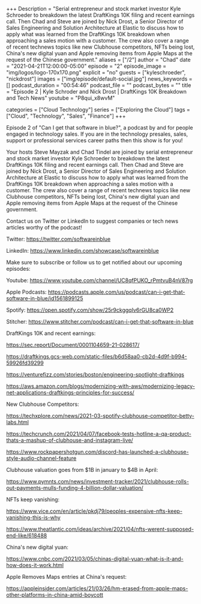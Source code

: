 +++
Description = "Serial entrepreneur and stock market investor Kyle Schroeder to breakdown the latest DraftKings 10K filing and recent earnings call.  Then Chad and Steve are joined by Nick Drost, a Senior Director of Sales Engineering and Solution Architecture at Elastic to discuss how to apply what was learned from the DraftKings 10K breakdown when approaching a sales motion with a customer.  The crew also cover a range of recent technews topics like new Clubhouse competitors, NFTs being lost, China's new digital yuan and Apple removing items from Apple Maps at the request of the Chinese government."
aliases = ["/2"]
author = "Chad"
date = "2021-04-21T12:00:00-05:00"
episode = "2"
episode_image = "img/logos/logo-170x170.png"
explicit = "no"
guests = ["kyleschroeder", "nickdrost"]
images = ["img/episode/default-social.jpg"]
news_keywords = []
podcast_duration = "00:54:46"
podcast_file = ""
podcast_bytes = ""
title = "Episode 2 | Kyle Schroder and Nick Drost | DraftKings 10K Breakdown and Tech News"
youtube = "P8qui_x8wvM"

categories = ["Cloud Technology"]
series = ["Exploring the Cloud"]
tags = ["Cloud", "Technology", "Sales", "Finance"]
+++

Episode 2 of "Can I get that software in blue?", a podcast by and for people engaged in technology sales.  If you are in the technology presales, sales, support or professional services career paths then this show is for you!  

Your hosts Steve Mayzak and Chad Tindel are joined by serial entrepreneur and stock market investor Kyle Schroeder to breakdown the latest DraftKings 10K filing and recent earnings call.  Then Chad and Steve are joined by Nick Drost, a Senior Director of Sales Engineering and Solution Architecture at Elastic to discuss how to apply what was learned from the DraftKings 10K breakdown when approaching a sales motion with a customer.  The crew also cover a range of recent technews topics like new Clubhouse competitors, NFTs being lost, China's new digital yuan and Apple removing items from Apple Maps at the request of the Chinese government.

Contact us on Twitter or LinkedIn to suggest companies or tech news articles worthy of the podcast!

Twitter: https://twitter.com/softwareinblue

LinkedIn: https://www.linkedin.com/showcase/softwareinblue

Make sure to subscribe or follow us to get notified about our upcoming episodes:

Youtube: https://www.youtube.com/channel/UC8qfPUKO_rPmtvuB4nV87rg

Apple Podcasts: https://podcasts.apple.com/us/podcast/can-i-get-that-software-in-blue/id1561899125

Spotify: https://open.spotify.com/show/25r9ckggqIv6rGU8ca0WP2

Stitcher: https://www.stitcher.com/podcast/can-i-get-that-software-in-blue

DraftKings 10K and recent earnings:

https://sec.report/Document/0001104659-21-028617/

https://draftkings.gcs-web.com/static-files/b6d58aa0-cb2d-4d9f-b994-59926fd39299

https://venturefizz.com/stories/boston/engineering-spotlight-draftkings

https://aws.amazon.com/blogs/modernizing-with-aws/modernizing-legacy-net-applications-draftkings-principles-for-success/

New Clubhouse Competitors:

https://techxplore.com/news/2021-03-spotify-clubhouse-competitor-betty-labs.html

https://techcrunch.com/2021/04/07/facebook-tests-hotline-a-qa-product-thats-a-mashup-of-clubhouse-and-instagram-live/

https://www.rockpapershotgun.com/discord-has-launched-a-clubhouse-style-audio-channel-feature

Clubhouse valuation goes from $1B in january to $4B in April:

https://www.pymnts.com/news/investment-tracker/2021/clubhouse-rolls-out-payments-mulls-funding-4-billion-dollar-valuation/

NFTs keep vanishing:

https://www.vice.com/en/article/pkdj79/peoples-expensive-nfts-keep-vanishing-this-is-why

https://www.theatlantic.com/ideas/archive/2021/04/nfts-werent-supposed-end-like/618488

China's new digital yuan:

https://www.cnbc.com/2021/03/05/chinas-digital-yuan-what-is-it-and-how-does-it-work.html

Apple Removes Maps entries at China's request:

https://appleinsider.com/articles/21/03/26/hm-erased-from-apple-maps-other-platforms-in-china-amid-boycott
